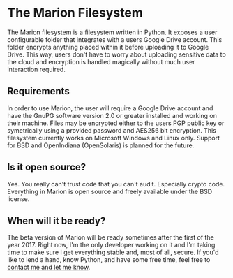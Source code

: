 # The Marion Filesystem

The Marion filesystem is a filesystem written in Python. It exposes a user configurable folder that integrates with a users Google Drive account. This folder encrypts anything placed within it before uploading it to Google Drive. This way, users don't have to worry about uploading sensitive data to the cloud and encryption is handled magically without much user interaction required.

## Requirements

In order to use Marion, the user will require a Google Drive account and have the GnuPG software version 2.0 or greater installed and working on their machine. Files may be encrypted either to the users PGP public key or symetrically using a provided password and AES256 bit encryption. This filesystem currently works on Microsoft Windows and Linux only. Support for BSD and OpenIndiana (OpenSolaris) is planned for the future.

## Is it open source?

Yes. You really can't trust code that you can't audit. Especially crypto code. Everything in Marion is open source and freely available under the BSD license.

## When will it be ready?

The beta version of Marion will be ready sometimes after the first of the year 2017. Right now, I'm the only developer working on it and I'm taking time to make sure I get everything stable and, most of all, secure. If you'd like to lend a hand, know Python, and have some free time, feel free to <a href="anthony@cajuntechie.org?Subject=Marion Filesystem">contact me and let me know</a>.

